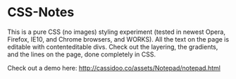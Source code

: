 CSS-Notes
=========

This is a pure CSS (no images) styling experiment (tested in newest Opera, Firefox, IE10, and Chrome browsers, and WORKS).
All the text on the page is editable with contenteditable divs. 
Check out the layering, the gradients, and the lines on the page, done completely in CSS.


Check out a demo here: http://cassidoo.co/assets/Notepad/notepad.html
